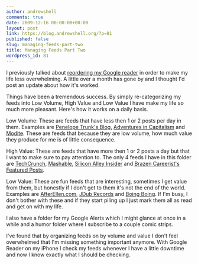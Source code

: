 ```yaml
---
author: andrewshell
comments: true
date: 2009-12-16 00:00:00+00:00
layout: post
link: https://blog.andrewshell.org/?p=81
published: false
slug: managing-feeds-part-two
title: Managing Feeds Part Two
wordpress_id: 81
---
```


I previously talked about [reordering my Google reader](/managing-feeds/) in order to make my life less overwhelming.  A little over a month has gone by and I thought I'd post an update about how it's worked.





Things have been a tremendous success.  By simply re-categorizing my feeds into Low Volume, High Value and Low Value I have make my life so much more pleasant.  Here's how it works on a daily basis.





Low Volume: These are feeds that have less then 1 or 2 posts per day in them.  Examples are [Penelope Trunk's Blog](http://blog.penelopetrunk.com/), [Adventures in Capitalism](http://chrisyeh.blogspot.com/) and [Modite](http://modite.com/blog/).  These are feeds that because they are low volume, how much value they produce for me is of little consequence.





High Value: These are feeds that have more then 1 or 2 posts a day but that I want to make sure to pay attention to.  The only 4 feeds I have in this folder are [TechCrunch](http://www.techcrunch.com/), [Mashable](http://mashable.com/), [Silicon Alley Insider](http://www.businessinsider.com/) and [Brazen Careerist's Featured Posts](http://www.brazencareerist.com/category/features).





Low Value: These are fun feeds that are interesting, sometimes I get value from them, but honestly if I don't get to them it's not the end of the world.  Examples are [AfterEllen.com](http://afterellen.com/), [JDub Records](http://blog.jdubrecords.org/) and [Boing Boing](http://www.boingboing.net/).  If I'm busy, I don't bother with these and if they start piling up I just mark them all as read and get on with my life.





I also have a folder for my Google Alerts which I might glance at once in a while and a humor folder where I subscribe to a couple comic strips.





I've found that by organizing feeds on by volume and value I don't feel overwhelmed that I'm missing something important anymore.  With Google Reader on my iPhone I check my feeds whenever I have a little downtime and now I know exactly what I should be checking.
